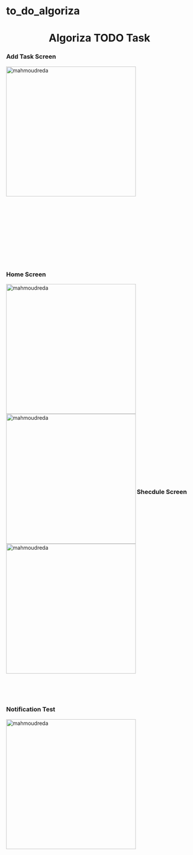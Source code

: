 # to_do_algoriza

<h1 align="center">Algoriza TODO Task</h1>

<h3 align="left">Add Task Screen</h3>

<img align="left" width="350" src="https://firebasestorage.googleapis.com/v0/b/buy-it-736d7.appspot.com/o/WhatsApp%20Image%202022-07-28%20at%205.01.25%20AM.jpeg?alt=media&token=fa8628f9-2aed-4363-a096-2d780f7b1a43" alt="mahmoudreda" />

</br></br></br></br></br></br></br></br></br></br>
</br></br></br></br></br></br></br></br></br></br>
</br></br></br></br></br></br></br></br></br></br></br>

<h3 align="left">Home Screen </h3>

<img align="left" width="350" src="https://firebasestorage.googleapis.com/v0/b/buy-it-736d7.appspot.com/o/WhatsApp%20Image%202022-07-28%20at%205.01.28%20AM.jpeg?alt=media&token=fc81faab-2a26-4cc8-b38c-cca168739f99" alt="mahmoudreda" />

<img align="left" width="350" src="https://firebasestorage.googleapis.com/v0/b/buy-it-736d7.appspot.com/o/WhatsApp%20Image%202022-07-28%20at%205.01.27%20AM.jpeg?alt=media&token=f8ec3ed6-c8b2-49b7-80d6-686e49a6428e" alt="mahmoudreda" />


</br></br></br></br></br></br></br></br></br></br>
</br></br></br></br></br></br></br></br></br></br>
</br></br></br></br></br></br></br></br></br></br></br>

<h3 align="left">Shecdule Screen </h3>

<img align="left" width="350" src="https://firebasestorage.googleapis.com/v0/b/buy-it-736d7.appspot.com/o/WhatsApp%20Image%202022-07-28%20at%205.01.26%20AM.jpeg?alt=media&token=ed16719f-c5da-4095-99b4-5f8e0545278b" alt="mahmoudreda" />

</br></br></br></br></br></br></br></br></br></br>
</br></br></br></br></br></br></br></br></br></br>
</br></br></br></br></br></br></br></br></br></br></br>

<h3 align="left">Notification Test </h3>

<img align="left" width="350" src="https://firebasestorage.googleapis.com/v0/b/buy-it-736d7.appspot.com/o/WhatsApp%20Image%202022-07-28%20at%205.01.29%20AM.jpeg?alt=media&token=0fb2cb04-d533-4b3a-862f-eebd6a656add" alt="mahmoudreda" />
